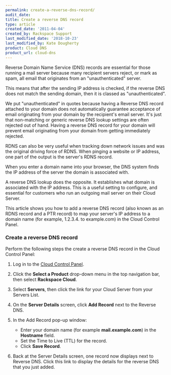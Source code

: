 ```yaml
---
permalink: create-a-reverse-dns-record/
audit_date:
title: Create a reverse DNS record
type: article
created_date: '2011-04-04'
created_by: Rackspace Support
last_modified_date: '2018-10-23'
last_modified_by: Kate Dougherty
product: Cloud DNS
product_url: cloud-dns
---
```


Reverse Domain Name Service (DNS) records are essential for those running a
mail server because many recipient servers reject, or mark as spam, all email
that originates from an "unauthenticated" server.

This means that after the sending IP address is checked, if the reverse
DNS does not match the sending domain, then it is classed as
"unauthenticated".

We put "unauthenticated" in quotes because having a Reverse DNS record
attached to your domain does not automatically guarantee acceptance of
email originating from your domain by the recipient's email server. It's
just that non-matching or generic reverse DNS lookup settings are often
rejected out of hand. Having a reverse DNS record for your domain will
prevent email originating from your domain from getting immediately
rejected.

RDNS can also be very useful when tracking down network issues and was
the original driving force of RDNS. When pinging a website or IP
address, one part of the output is the server's RDNS record.

When you enter a domain name into your browser, the DNS system finds
the IP address of the server the domain is associated with.

A reverse DNS lookup does the opposite. It establishes what domain is
associated with the IP address. This is a useful setting to configure, and
essential for customers who run an outgoing mail server on their
Cloud Server.

This article shows you how to add a reverse DNS record (also known
as an RDNS record and a PTR record) to map your server's IP address to a
domain name (for example, 1.2.3.4. to example.com) in the Cloud Control Panel.

### Create a reverse DNS record

Perform the following steps the create a reverse DNS record in the Cloud Control Panel:

1.  Log in to the [Cloud Control Panel](http://login.rackspace.com/).
2.  Click the **Select a Product** drop-down menu in the top navigation bar,
    then select **Rackspace Cloud**.
2.  Select **Servers**, then click the link for your Cloud Server from your
    Servers List.
3.  On the **Server Details** screen, click **Add Record** next to the
    Reverse DNS.

4.  In the Add Record pop-up window:
    -   Enter your domain name (for example **mail.example.com**) in the
        **Hostname** field.
    -   Set the Time to Live (TTL) for the record.
    -   Click **Save Record**.

5.  Back at the Server Details screen, one record now displays
    next to Reverse DNS. Click this link to display the details for the
    reverse DNS that you just added.
